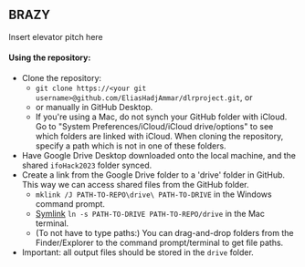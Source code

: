 ## BRAZY

Insert elevator pitch here

#### Using the repository:
 - Clone the repository:
    - `git clone https://<your git username>@github.com/EliasHadjAmmar/dlrproject.git`, or
    - or manually in GitHub Desktop.
    - If you're using a Mac, do not synch your GitHub folder with iCloud. Go to "System Preferences/iCloud/iCloud drive/options" to see which folders are linked with iCloud. When cloning the repository, specify a path which is not in one of these folders.
 - Have Google Drive Desktop downloaded onto the local machine, and the shared `ifoHack2023` folder synced.
 - Create a link from the Google Drive folder to a 'drive' folder in GitHub. This way we can access shared files from the GitHub folder.
    - `mklink /J PATH-TO-REPO\drive\ PATH-TO-DRIVE` in the Windows command prompt.
    - [Symlink](https://www.howtogeek.com/297721/how-to-create-and-use-symbolic-links-aka-symlinks-on-a-mac/) `ln -s PATH-TO-DRIVE PATH-TO-REPO/drive` in the Mac terminal.
    - (To not have to type paths:) You can drag-and-drop folders from the Finder/Explorer to the command prompt/terminal to get file paths.
 - Important: all output files should be stored in the `drive` folder.
